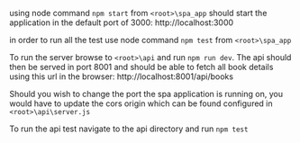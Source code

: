 using node command `npm start` from `<root>\spa_app` should start the application in the default port of 3000: http://localhost:3000

in order to run all the test use node command `npm test` from `<root>\spa_app`

To run the server browse to `<root>\api` and run `npm run dev`. The api should then be served in port 8001 and should be able to fetch all book details using this url in the browser: http://localhost:8001/api/books

Should you wish to change the port the spa application is running on, you would have to update the cors origin which can be found configured in `<root>\api\server.js`

To run the api test navigate to the api directory and run `npm test`
